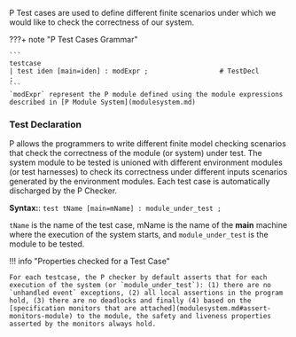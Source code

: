 P Test cases are used to define different finite scenarios under which we would like to
check the correctness of our system.

???+ note "P Test Cases Grammar"

    ```
    testcase
    | test iden [main=iden] : modExpr ;                  # TestDecl
    ;
    ```
    `modExpr` represent the P module defined using the module expressions described in [P Module System](modulesystem.md)

### Test Declaration

P allows the programmers to write different finite model checking scenarios that check the correctness of the module (or system) under test. The system module to be tested is unioned with different environment modules (or test harnesses) to check its correctness under different inputs scenarios generated by the environment modules. Each test case is automatically discharged by the P Checker.

**Syntax:**: `test tName [main=mName] : module_under_test ;`

`tName` is the name of the test case, mName is the name of the **main** machine where the execution of the system starts, and `module_under_test` is the module to be tested.

!!! info "Properties checked for a Test Case"

    For each testcase, the P checker by default asserts that for each execution of the system (or `module_under_test`): (1) there are no `unhandled event` exceptions, (2) all local assertions in the program hold, (3) there are no deadlocks and finally (4) based on the [specification monitors that are attached](modulesystem.md#assert-monitors-module) to the module, the safety and liveness properties asserted by the monitors always hold. 

